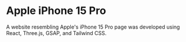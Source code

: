 # Apple iPhone 15 Pro

A website resembling Apple's iPhone 15 Pro page was developed using React, 
Three.js, GSAP, and Tailwind CSS.
